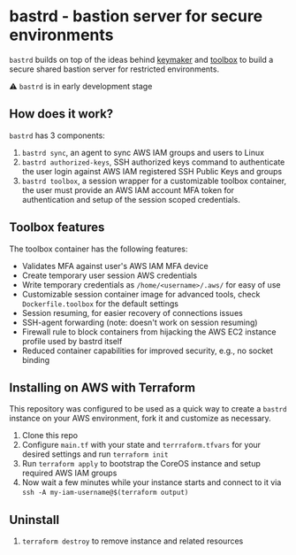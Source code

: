 # bastrd - bastion server for secure environments

`bastrd` builds on top of the ideas behind [keymaker](https://github.com/kislyuk/keymaker/) and [toolbox](https://github.com/coreos/toolbox) to build a secure shared bastion server for restricted environments.

:warning: `bastrd` is in early development stage

## How does it work?

`bastrd` has 3 components:

1. `bastrd sync`, an agent to sync AWS IAM groups and users to Linux
1. `bastrd authorized-keys`, SSH authorized keys command to authenticate the user login against AWS IAM registered SSH Public Keys and groups
1. `bastrd toolbox`, a session wrapper for a customizable toolbox container, the user must provide an AWS IAM account MFA token for authentication and setup of the session scoped credentials.

## Toolbox features

The toolbox container has the following features:

* Validates MFA against user's AWS IAM MFA device
* Create temporary user session AWS credentials
* Write temporary credentials  as `/home/<username>/.aws/` for easy of use
* Customizable session container image for advanced tools, check `Dockerfile.toolbox` for the default settings
* Session resuming, for easier recovery of connections issues
* SSH-agent forwarding (note: doesn't work on session resuming)
* Firewall rule to block containers from hijacking the AWS EC2 instance profile used by bastrd itself
* Reduced container capabilities for improved security, e.g., no socket binding

## Installing on AWS with Terraform

This repository was configured to be used as a quick way to create a `bastrd` instance on your AWS environment, fork it and customize as necessary.

1. Clone this repo
1. Configure `main.tf` with your state and `terrraform.tfvars` for your desired settings and run `terraform init`
1. Run `terraform apply` to bootstrap the CoreOS instance and setup required AWS IAM groups
1. Now wait a few minutes while your instance starts and connect to it via `ssh -A my-iam-username@$(terraform output)`

## Uninstall

1. `terraform destroy` to remove instance and related resources
